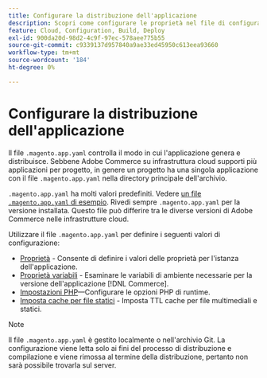 ```yaml
---
title: Configurare la distribuzione dell'applicazione
description: Scopri come configurare le proprietà nel file di configurazione dell'applicazione che controllano il modo in cui l'applicazione  [!DNL Commerce]  genera e distribuisce nell'ambiente Cloud.
feature: Cloud, Configuration, Build, Deploy
exl-id: 900da20d-98d2-4c9f-97ec-578aee775b55
source-git-commit: c9339137d957840a9ae33ed45950c613eea93660
workflow-type: tm+mt
source-wordcount: '184'
ht-degree: 0%

---
```


# Configurare la distribuzione dell&#39;applicazione

Il file `.magento.app.yaml` controlla il modo in cui l&#39;applicazione genera e distribuisce. Sebbene Adobe Commerce su infrastruttura cloud supporti più applicazioni per progetto, in genere un progetto ha una singola applicazione con il file `.magento.app.yaml` nella directory principale dell&#39;archivio.

`.magento.app.yaml` ha molti valori predefiniti. Vedere [un file `.magento.app.yaml` di esempio](https://github.com/magento/magento-cloud/blob/master/.magento.app.yaml). Rivedi sempre `.magento.app.yaml` per la versione installata. Questo file può differire tra le diverse versioni di Adobe Commerce nelle infrastrutture cloud.

Utilizzare il file `.magento.app.yaml` per definire i seguenti valori di configurazione:

- [Proprietà](properties.md) - Consente di definire i valori delle proprietà per l&#39;istanza dell&#39;applicazione.
- [Proprietà variabili](variables-property.md) - Esaminare le variabili di ambiente necessarie per la versione dell&#39;applicazione [!DNL Commerce].
- [Impostazioni PHP](php-settings.md)—Configurare le opzioni PHP di runtime.
- [Imposta cache per file statici](set-cache.md) - Imposta TTL cache per file multimediali e statici.

>[!NOTE]
>
>Il file `.magento.app.yaml` è gestito localmente o nell&#39;archivio Git. La configurazione viene letta solo ai fini del processo di distribuzione e compilazione e viene rimossa al termine della distribuzione, pertanto non sarà possibile trovarla sul server.
